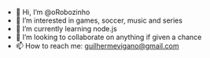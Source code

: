 - 👋 Hi, I’m @oRobozinho
- 👀 I’m interested in games, soccer, music and series
- 🌱 I’m currently learning node.js
- 💞️ I’m looking to collaborate on anything if given a chance
- 📫 How to reach me: guilhermevigano@gmail.com
